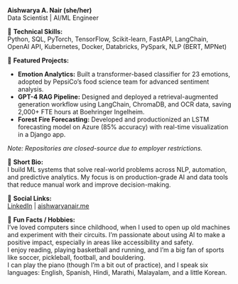 **Aishwarya A. Nair (she/her)**  
Data Scientist | AI/ML Engineer

🔹 **Technical Skills:**  
Python, SQL, PyTorch, TensorFlow, Scikit-learn, FastAPI, LangChain, OpenAI API, Kubernetes, Docker, Databricks, PySpark, NLP (BERT, MPNet)

🔹 **Featured Projects:**  
- **Emotion Analytics:** Built a transformer-based classifier for 23 emotions, adopted by PepsiCo’s food science team for advanced sentiment analysis.
- **GPT-4 RAG Pipeline:** Designed and deployed a retrieval-augmented generation workflow using LangChain, ChromaDB, and OCR data, saving 2,000+ FTE hours at Boehringer Ingelheim.
- **Forest Fire Forecasting:** Developed and productionized an LSTM forecasting model on Azure (85% accuracy) with real-time visualization in a Django app.

*Note: Repositories are closed-source due to employer restrictions.*

🔹 **Short Bio:**  
I build ML systems that solve real-world problems across NLP, automation, and predictive analytics. My focus is on production-grade AI and data tools that reduce manual work and improve decision-making.

🔹 **Social Links:**  
[LinkedIn](https://linkedin.com/in/aishwaryaanair) | [aishwaryanair.me](https://aishwaryanair.me)

🔹 **Fun Facts / Hobbies:**  
I’ve loved computers since childhood, when I used to open up old machines and experiment with their circuits. I’m passionate about using AI to make a positive impact, especially in areas like accessibility and safety.  
I enjoy reading, playing basketball and running, and I’m a big fan of sports like soccer, pickleball, football, and bouldering.  
I can play the piano (though I’m a bit out of practice), and I speak six languages: English, Spanish, Hindi, Marathi, Malayalam, and a little Korean.
